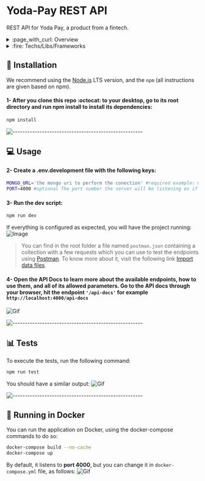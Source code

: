 # Yoda-Pay REST API

REST API for Yoda Pay, a product from a fintech.

<details><summary>:page_with_curl: Overview</summary>

In this first version, it provides endpoints to:
* Create account: `POST /api/accounts`
* Update account: `PATCH /api/accounts?id=ID`
* Disable account: `PATCH /api/accounts/disable?id=ID`
* Enable account: `PATCH /api/accounts/enable?id=ID`
* List accounts: `GET /api/accounts?page=PAGE_NUMBER`
* API Docs: `GET /api-docs`

This first version of the product doesn't care about authentication and security.
> For the PATCH methods, we choose to use the `id` as query instead of param, to give the option to search by `cpf` also passing the query ?cpf=CPF, so user can choose query by `id` either `cpf`. Check the API Docs for more details
</details>

<details><summary> :fire: Techs/Libs/Frameworks</summary>

- [`Typescript`](https://www.typescriptlang.org/)
- [`ExpressJS`](https://expressjs.com/)
- [`Joi`](https://joi.dev/api/?v=17.4.2)
- [`Mongoose`](https://mongoosejs.com/) 
- [`Swagger`](https://swagger.io/)
- [`ESLint`](https://eslint.org/)
- [`Prettier`](https://prettier.io/)
- [`Jest`](https://jestjs.io/)
- [`Supertest`](https://www.npmjs.com/package/supertest)
- [`Docker`](https://www.docker.com/)
- [`Husky`](https://typicode.github.io/husky/#/)
</details>

## :gem: Installation

We recommend using the [Node.js](https://nodejs.org/) LTS version, and the `npm` (all instructions are given based on npm).
#### 1- After you clone this repo :octocat: to your desktop, go to its root directory and run npm install to install its dependencies:

```bash
npm install
```
![-----------------------------------------------------](https://res.cloudinary.com/olyn/image/upload/v1637594127/GitHub%20Images/rainbow_xj5iyq.png)
## :computer: Usage
#### 2- Create a .env.development file with the following keys:
```bash
MONGO_URL='the mongo uri to perform the conection' #required example: mongodb://127.0.0.1:27017/yoda-pay-db
PORT=4000 #optional The port number the server will be listening on if no-specified the default value is 4000
```
#### 3- Run the dev script:

```bash
npm run dev
```
If everything is configured as expected, you will have the project running:
![Image](https://res.cloudinary.com/olyn/image/upload/v1637593694/GitHub%20Images/Screenshot_2021-11-22_160748_jotajn.png)

>You can find in the root folder a file named `postman.json` containing a collection with a few requests which you can use to test the endpoints using [Postman](https://www.postman.com/downloads/). To know more about it, visit the following link [Import data files](https://learning.postman.com/docs/running-collections/working-with-data-files/).

#### 4- Open the API Docs to learn more about the available endpoints, how to use them, and all of its allowed parameters. Go to the API docs through your browser, hit the endpoint `'/api-docs'` for example `http://localhost:4000/api-docs`
![Gif](https://res.cloudinary.com/olyn/image/upload/v1637603895/GitHub%20Images/SwaggerYodaPay_vw4iyl.gif)

![-----------------------------------------------------](https://res.cloudinary.com/olyn/image/upload/v1637594127/GitHub%20Images/rainbow_xj5iyq.png)

## :bar_chart: Tests
To execute the tests, run the following command:
```bash
npm run test
```
You should have a similar output:
![Gif](https://res.cloudinary.com/olyn/image/upload/v1637602721/GitHub%20Images/RunTestsTodaPay_nytdxj.gif)

![-----------------------------------------------------](https://res.cloudinary.com/olyn/image/upload/v1637594127/GitHub%20Images/rainbow_xj5iyq.png)

## :whale2: Running in Docker

You can run the application on Docker, using the docker-compose commands to do so:
```bash
docker-compose build --no-cache
docker-compose up
```

By default, it listens to **port 4000**, but you can change it in `docker-compose.yml` file, as follows:
![Gif](https://res.cloudinary.com/olyn/image/upload/v1637601797/GitHub%20Images/ChangeDockerPort_kky8qk.gif)
